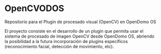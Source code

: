 OpenCVODOS
==========

Repositorio para el Plugin de procesado visual (OpenCV) en OpenDomo OS

El proyecto consiste en el desarrollo de un plugin que permita usar el sistema de procesado de imagen OpenCV desde OpenDomo OS, abriendo la posibilidad a la futura incorporación de plugins específicos (reconocimiento facial, detección de movimiento, etc).
